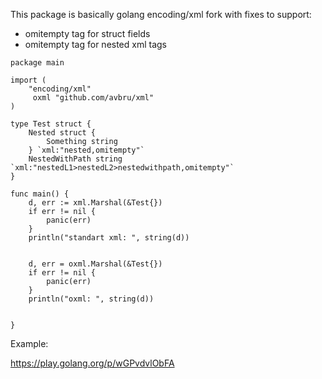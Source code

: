 This package is basically golang encoding/xml fork with fixes to support:
* omitempty tag for struct fields
* omitempty tag for nested xml tags 
 
```
package main

import (
	"encoding/xml"	
	 oxml "github.com/avbru/xml"
)

type Test struct {
	Nested struct {
		Something string
	} `xml:"nested,omitempty"`
	NestedWithPath string `xml:"nestedL1>nestedL2>nestedwithpath,omitempty"`
}

func main() {
	d, err := xml.Marshal(&Test{})
	if err != nil {
		panic(err)
	}
	println("standart xml: ", string(d))
	
	
	d, err = oxml.Marshal(&Test{})
	if err != nil {
		panic(err)
	}
	println("oxml: ", string(d))
	
	
}

``` 

Example:

https://play.golang.org/p/wGPvdvlObFA
